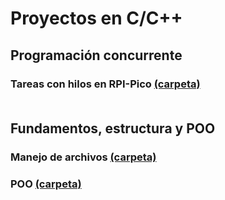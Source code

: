 # Proyectos en C/C++
## Programación concurrente 
### Tareas con hilos en RPI-Pico [(carpeta)](https://github.com/Luis-Pedroza/Cpp/tree/main/Hilos_RPI-Pico)<br><br>
## Fundamentos, estructura y POO
### Manejo de archivos [(carpeta)](https://github.com/Luis-Pedroza/Cpp/tree/main/ManejoArchivos)
### POO [(carpeta)](https://github.com/Luis-Pedroza/Cpp/tree/main/POO)

